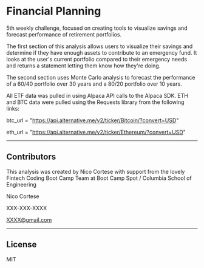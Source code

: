 
# Financial Planning
5th weekly challenge, focused on creating tools to visualize savings and forecast performance of retirement portfolios.

The first section of this analysis allows users to visualize their savings and determine if they have enough assets to contribute to an emergency fund. It looks at the user's current portfolio compared to their emergency needs and returns a statement letting them know how they're doing.

The second section uses Monte Carlo analysis to forecast the performance of a 60/40 portfolio over 30 years and a 80/20 portfolio over 10 years.

All ETF data was pulled in using Alpaca API calls to the Alpaca SDK. ETH and BTC data were pulled using the Requests library from the following links:

btc_url = "https://api.alternative.me/v2/ticker/Bitcoin/?convert=USD"

eth_url = "https://api.alternative.me/v2/ticker/Ethereum/?convert=USD"

---

## Contributors

This analysis was created by Nico Cortese with support from the lovely Fintech Coding Boot Camp Team at Boot Camp Spot / Columbia School of Engineering

Nico Cortese

XXX-XXX-XXXX

XXXX@gmail.com

---

## License

MIT

